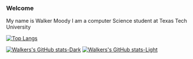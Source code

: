 ### Welcome
My name is Walker Moody 
I am a computer Science student at 
Texas Tech University

<!---
walkmoody/walkmoody is a ✨ special ✨ repository because its `README.md` (this file) appears on your GitHub profile.
You can click the Preview link to take a look at your changes.
![Walkers's GitHub stats](https://github-readme-stats.vercel.app/api?username=walkmoody&show_icons=true&github)
--->

[![Top Langs](https://github-readme-stats.vercel.app/api/top-langs/?username=walkmoody&exclude_repo=FlappyBirdClone&layout=donut)](https://github.com/walkmoody/github-readme-stats)

<!---
Checks for light / dark mode and displays that
--->
[![Walkers's GitHub stats-Dark](https://github-readme-stats.vercel.app/api?username=walkmoody&rank_icon=github&show_icons=true&theme=dark#gh-dark-mode-only)](https://github.com/walkmoody/github-readme-stats#gh-dark-mode-only)
[![Walkers's GitHub stats-Light](https://github-readme-stats.vercel.app/api?username=walkmoody&rank_icon=github&show_icons=true&theme=default#gh-light-mode-only)](https://github.com/walkmoody/github-readme-stats#gh-light-mode-only)
